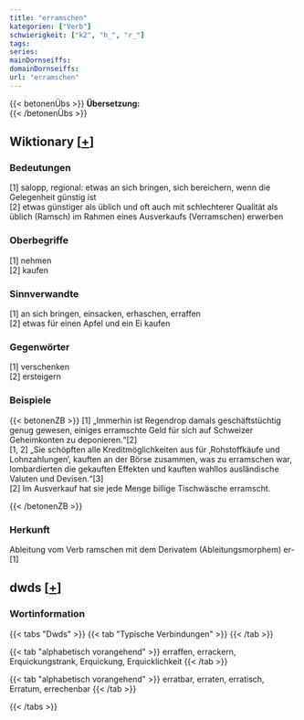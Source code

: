 ```yaml
---
title: "erramschen"
kategorien: ["Verb"]
schwierigkeit: ["k2", "h_", "r_"]
tags:
series:
mainDornseiffs:
domainDornseiffs:
url: "erramschen"
---
```


{{< betonenÜbs >}}
**Übersetzung:**  
{{< /betonenÜbs >}}

## Wiktionary [[+](https://de.wiktionary.org/wiki/erramschen)]

### Bedeutungen
[1] salopp, regional: etwas an sich bringen, sich bereichern, wenn die Gelegenheit günstig ist  
[2] etwas günstiger als üblich und oft auch mit schlechterer Qualität als üblich (Ramsch) im Rahmen eines Ausverkaufs (Verramschen) erwerben  

### Oberbegriffe
[1] nehmen  
[2] kaufen  

### Sinnverwandte
[1] an sich bringen, einsacken, erhaschen, erraffen  
[2] etwas für einen Apfel und ein Ei kaufen  

### Gegenwörter
[1] verschenken  
[2] ersteigern  

### Beispiele
{{< betonenZB >}}
[1] „Immerhin ist Regendrop damals geschäftstüchtig genug gewesen, einiges erramschte Geld für sich auf Schweizer Geheimkonten zu deponieren.“[2]  
[1, 2] „Sie schöpften alle Kreditmöglichkeiten aus für ‚Rohstoffkäufe und Lohnzahlungen‘, kauften an der Börse zusammen, was zu erramschen war, lombardierten die gekauften Effekten und kauften wahllos ausländische Valuten und Devisen.“[3]  
[2] Im Ausverkauf hat sie jede Menge billige Tischwäsche erramscht.  

{{< /betonenZB >}}
### Herkunft
Ableitung vom Verb ramschen mit dem Derivatem (Ableitungsmorphem) er-[1]  



## dwds [[+](https://www.dwds.de/wb/erramschen)]

### Wortinformation
{{< tabs "Dwds" >}}
{{< tab "Typische Verbindungen" >}}
{{< /tab >}}

{{< tab "alphabetisch vorangehend" >}}
erraffen, errackern, Erquickungstrank, Erquickung, Erquicklichkeit
{{< /tab >}}

{{< tab "alphabetisch vorangehend" >}}
erratbar, erraten, erratisch, Erratum, errechenbar
{{< /tab >}}

{{< /tabs >}}

